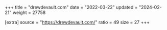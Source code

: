 +++
title = "drewdevault.com"
date = "2022-03-22"
updated = "2024-02-21"
weight = 27758

[extra]
source = "https://drewdevault.com/"
ratio = 49
size = 27
+++
